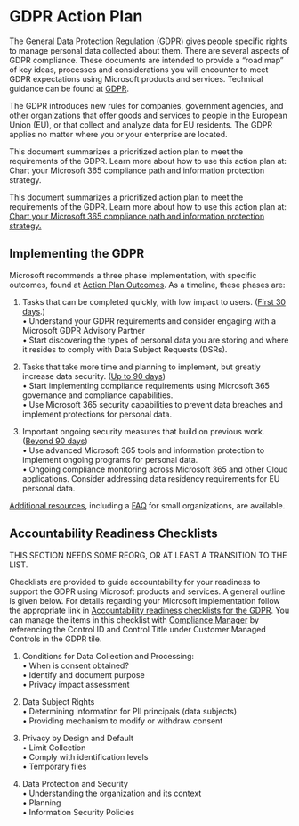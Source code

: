 # GDPR Action Plan #

The General Data Protection Regulation (GDPR) gives people specific rights to manage personal data collected about them. There are several aspects of GDPR compliance. These documents are intended to provide a “road map” of key ideas, processes and considerations you will encounter to meet GDPR expectations using Microsoft products and services. Technical guidance can be found at [GDPR][GDPRlink].

The GDPR introduces new rules for companies, government agencies, and other organizations that offer goods and services to people in the European Union (EU), or that collect and analyze data for EU residents. The GDPR applies no matter where you or your enterprise are located.

This document summarizes a prioritized action plan to meet the requirements of the GDPR. Learn more about how to use this action plan at: Chart your Microsoft 365 compliance path and information protection strategy.

This document summarizes a prioritized action plan to meet the requirements of the GDPR. Learn more about how to use this action plan at: [Chart your Microsoft 365 compliance path and information protection strategy.][ChartCompliance]

## Implementing the GDPR ##

Microsoft recommends a three phase implementation, with specific outcomes, found at [Action Plan Outcomes][APOutcomes]. As a timeline, these phases are:  
1.	Tasks that can be completed quickly, with low impact to users. ([First 30 days][30days].)  
 •	Understand your GDPR requirements and consider engaging with a Microsoft GDPR Advisory Partner  
 •	Start discovering the types of personal data you are storing and where it resides to comply with Data Subject Requests (DSRs).

2.	Tasks that take more time and planning to implement, but greatly increase data security. ([Up to 90 days][upto90days])  
 •	Start implementing compliance requirements using Microsoft 365 governance and compliance capabilities.  
 •	Use Microsoft 365 security capabilities to prevent data breaches and implement protections for personal data.

3. Important ongoing security measures that build on previous work. ([Beyond 90 days][beyond90days])  
 • Use advanced Microsoft 365 tools and information protection to implement ongoing programs for personal data.  
 • Ongoing compliance monitoring across Microsoft 365 and other Cloud applications. Consider addressing data residency requirements for EU personal data.

[Additional resources][addResources], including a [FAQ][FAQ] for small organizations, are available.

## Accountability Readiness Checklists ##

THIS SECTION NEEDS SOME REORG, OR AT LEAST A TRANSITION TO THE LIST.

Checklists are provided to guide accountability for your readiness to support the GDPR using Microsoft products and services. A general outline is given below. For details regarding your Microsoft implementation follow the appropriate link in [Accountability readiness checklists for the GDPR][accReadiness]. You can manage the items in this checklist with [Compliance Manager][complMgr] by referencing the Control ID and Control Title under Customer Managed Controls in the GDPR tile.

1. Conditions for Data Collection and Processing:  
 • When is consent obtained?  
 • Identify and document purpose  
 • Privacy impact assessment

2. Data Subject Rights  
 • Determining information for PII principals (data subjects)  
 • Providing mechanism to modify or withdraw consent

3. Privacy by Design and Default  
 • Limit Collection  
 • Comply with identification levels  
 • Temporary files

4. Data Protection and Security  
 • Understanding the organization and its context  
 • Planning  
 • Information Security Policies


[GDPRlink]: https://docs.microsoft.com/en-us/microsoft-365/compliance/gdpr?toc=/microsoft-365/enterprise/toc.json
[ChartCompliance]: https://myignite.techcommunity.microsoft.com/sessions/65720?source=sessions
[APOutcomes]: https://docs.microsoft.com/en-us/microsoft-365/compliance/gdpr-action-plan#action-plan-outcomes
[30days]: https://docs.microsoft.com/en-us/microsoft-365/compliance/gdpr-action-plan#30-days--powerful-quick-wins
[upto90days]: https://docs.microsoft.com/en-us/microsoft-365/compliance/gdpr-action-plan#90-days--enhanced-protections
[beyond90days]: https://docs.microsoft.com/en-us/microsoft-365/compliance/gdpr-action-plan#beyond-90-days--ongoing-security-data-governance-and-reporting
[addResources]: https://docs.microsoft.com/en-us/microsoft-365/compliance/gdpr-action-plan#learn-more
[FAQ]: https://ico.org.uk/for-organisations/business/guide-to-the-general-data-protection-regulation-gdpr-faqs/
[accReadiness]: https://docs.microsoft.com/en-us/microsoft-365/compliance/gdpr-arc-office365
[intro]: https://docs.microsoft.com/en-us/microsoft-365/compliance/gdpr-arc-office365#1-introduction
[complMgr]: https://servicetrust.microsoft.com/ComplianceManager